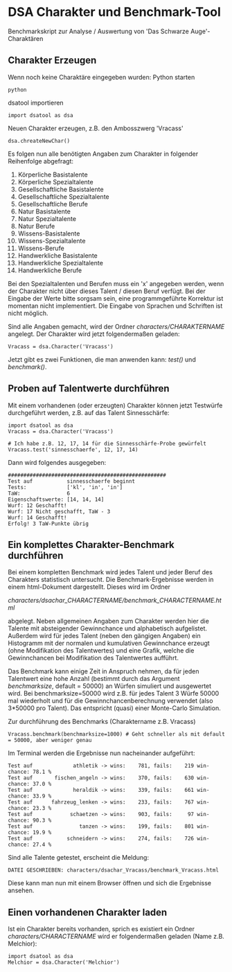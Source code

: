 DSA Charakter und Benchmark-Tool
================================

Benchmarkskript zur Analyse / Auswertung von 'Das Schwarze Auge'-Charaktären

Charakter Erzeugen
------------------
Wenn noch keine Charaktäre eingegeben wurden: Python starten

	python

dsatool importieren

	import dsatool as dsa

Neuen Charakter erzeugen, z.B. den Ambosszwerg 'Vracass'

	dsa.chreateNewChar()

Es folgen nun alle benötigten Angaben zum Charakter in folgender Reihenfolge abgefragt:

1. Körperliche Basistalente
2. Körperliche Spezialtalente
3. Gesellschaftliche Basistalente
4. Gesellschaftliche Spezialtalente
5. Gesellschaftliche Berufe
6. Natur Basistalente
7. Natur Spezialtalente
8. Natur Berufe
9. Wissens-Basistalente
10. Wissens-Spezialtalente
11. Wissens-Berufe
12. Handwerkliche Basistalente
13. Handwerkliche Spezialtalente
14. Handwerkliche Berufe

Bei den Spezialtalenten und Berufen muss ein 'x' angegeben werden, wenn der Charakter nicht über dieses Talent / diesen Beruf verfügt. Bei der Eingabe der Werte bitte sorgsam sein, eine programmgeführte Korrektur ist momentan nicht implementiert. Die Eingabe von Sprachen und Schriften ist nicht möglich.

Sind alle Angaben gemacht, wird der Ordner _characters/CHARAKTERNAME_ angelegt. Der Charakter wird jetzt folgendermaßen geladen:

	Vracass = dsa.Character('Vracass')

Jetzt gibt es zwei Funktionen, die man anwenden kann: _test()_ und _benchmark()_.

Proben auf Talentwerte durchführen
----------------------------------
Mit einem vorhandenen (oder erzeugten) Charakter können jetzt Testwürfe durchgeführt werden,
z.B. auf das Talent Sinnesschärfe:

	import dsatool as dsa
	Vracass = dsa.Character('Vracass')

	# Ich habe z.B. 12, 17, 14 für die Sinnesschärfe-Probe gewürfelt
	Vracass.test('sinnesschaerfe', 12, 17, 14)

Dann wird folgendes ausgegeben:

	###################################################
	Test auf           sinnesschaerfe beginnt
	Tests:             ['kl', 'in', 'in']
	TaW:               6
	Eigenschaftswerte: [14, 14, 14]
	Wurf: 12 Geschafft!
	Wurf: 17 Nicht geschafft, TaW - 3
	Wurf: 14 Geschafft!
	Erfolg! 3 TaW-Punkte übrig

Ein komplettes Charakter-Benchmark durchführen
----------------------------------------------

Bei einem kompletten Benchmark wird jedes Talent und jeder Beruf des Charakters statistisch untersucht. Die Benchmark-Ergebnisse werden in einem html-Dokument dargestellt. Dieses wird im Ordner

_characters/dsachar\_CHARACTERNAME/benchmark\_CHARACTERNAME.html_

abgelegt. Neben allgemeinen Angaben zum Charakter werden hier die Talente mit absteigender Gewinnchance und alphabetisch aufgelistet. Außerdem wird für jedes Talent (neben den gängigen Angaben) ein Histogramm mit der normalen und kumulativen Gewinnchance erzeugt (ohne Modifikation des Talentwertes) und eine Grafik, welche die Gewinnchancen bei Modifikation des Talentwertes aufführt.

Das Benchmark kann einige Zeit in Anspruch nehmen, da für jeden Talentwert eine hohe Anzahl (bestimmt durch das Argument _benchmarksize_, default = 50000) an Würfen simuliert und ausgewertet wird. Bei benchmarksize=50000 wird z.B. für jedes Talent 3 Würfe 50000 mal wiederholt und für die Gewinnchancenberechnung verwendet (also 3*50000 pro Talent). Das entspricht (quasi) einer Monte-Carlo Simulation.

Zur durchführung des Benchmarks (Charaktername z.B. Vracass)

	Vracass.benchmark(benchmarksize=1000) # Geht schneller als mit default = 50000, aber weniger genau

Im Terminal werden die Ergebnisse nun nacheinander aufgeführt:

	Test auf             athletik -> wins:    781, fails:    219 win-chance: 78.1 %
	Test auf       fischen_angeln -> wins:    370, fails:    630 win-chance: 37.0 %
	Test auf             heraldik -> wins:    339, fails:    661 win-chance: 33.9 %
	Test auf      fahrzeug_lenken -> wins:    233, fails:    767 win-chance: 23.3 %
	Test auf            schaetzen -> wins:    903, fails:     97 win-chance: 90.3 %
	Test auf               tanzen -> wins:    199, fails:    801 win-chance: 19.9 %
	Test auf           schneidern -> wins:    274, fails:    726 win-chance: 27.4 %

Sind alle Talente getestet, erscheint die Meldung:

	DATEI GESCHRIEBEN: characters/dsachar_Vracass/benchmark_Vracass.html

Diese kann man nun mit einem Browser öffnen und sich die Ergebnisse ansehen.

Einen vorhandenen Charakter laden
---------------------------------

Ist ein Charakter bereits vorhanden, sprich es existiert ein Ordner _characters/CHARACTERNAME_
wird er folgendermaßen geladen (Name z.B. Melchior):

	import dsatool as dsa
	Melchior = dsa.Character('Melchior')
